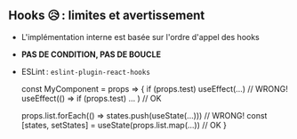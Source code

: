 ## Hooks 😥 : limites et avertissement

*   L'implémentation interne est basée sur l'ordre d'appel des hooks
*   **PAS DE CONDITION, PAS DE BOUCLE**
*   ESLint : `eslint-plugin-react-hooks`

    const MyComponent = props => {
      if (props.test) useEffect(…) // WRONG!
      useEffect(() => if (props.test) … ) // OK

      props.list.forEach(() => states.push(useState(…))) // WRONG!
      const [states, setStates] = useState(props.list.map(…)) // OK
    }
